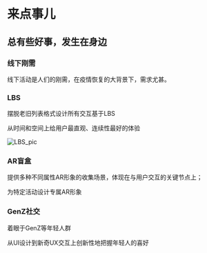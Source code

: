 # 来点事儿

## 总有些好事，发生在身边

### 线下刚需

线下活动是人们的刚需，在疫情恢复的大背景下，需求尤甚。

### LBS

摆脱老旧列表格式设计所有交互基于LBS

从时间和空间上给用户最直观、连续性最好的体验

![LBS_pic](https://blrbiran.github.io/LetsWeb/pic/lbs.png)

### AR盲盒

提供多种不同属性AR形象的收集场景，体现在与用户交互的关键节点上；

为特定活动设计专属AR形象

### GenZ社交

着眼于GenZ等年轻人群

从UI设计到新奇UX交互上创新性地把握年轻人的喜好
